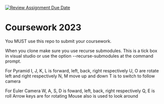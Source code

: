 [![Review Assignment Due Date](https://classroom.github.com/assets/deadline-readme-button-24ddc0f5d75046c5622901739e7c5dd533143b0c8e959d652212380cedb1ea36.svg)](https://classroom.github.com/a/5fptn435)
# Coursework 2023
You MUST use this repo to submit your coursework.

When you clone make sure you use recurse submodules.
This is a tick box in visual studio or use the option --recurse-submodules at the command prompt.

For Pyramid I, J, K, L is forward, left, back, right respectively 
U, O are rotate left and right respectively 
N, M move up and down
T is to switch to follow camera

For Euler Camera W, A, S, D is foward, left, back, right respectively
Q, E is roll
Arrow keys are for rotating 
Mouse also is used to look around
